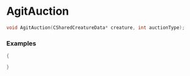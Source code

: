 # AgitAuction

```cpp - C++
void AgitAuction(CSharedCreatureData* creature, int auctionType);
```

### Examples
```cpp - C++
{

}
```